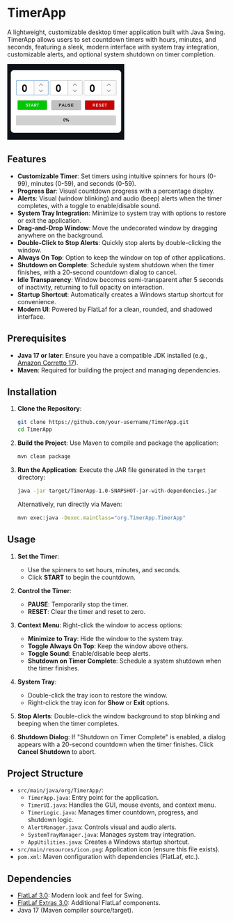 # TimerApp

A lightweight, customizable desktop timer application built with Java Swing. TimerApp allows users to set countdown timers with hours, minutes, and seconds, featuring a sleek, modern interface with system tray integration, customizable alerts, and optional system shutdown on timer completion.

![Screenshot](/other_imgs/image.png)

## Features

- **Customizable Timer**: Set timers using intuitive spinners for hours (0-99), minutes (0-59), and seconds (0-59).
- **Progress Bar**: Visual countdown progress with a percentage display.
- **Alerts**: Visual (window blinking) and audio (beep) alerts when the timer completes, with a toggle to enable/disable sound.
- **System Tray Integration**: Minimize to system tray with options to restore or exit the application.
- **Drag-and-Drop Window**: Move the undecorated window by dragging anywhere on the background.
- **Double-Click to Stop Alerts**: Quickly stop alerts by double-clicking the window.
- **Always On Top**: Option to keep the window on top of other applications.
- **Shutdown on Complete**: Schedule system shutdown when the timer finishes, with a 20-second countdown dialog to cancel.
- **Idle Transparency**: Window becomes semi-transparent after 5 seconds of inactivity, returning to full opacity on interaction.
- **Startup Shortcut**: Automatically creates a Windows startup shortcut for convenience.
- **Modern UI**: Powered by FlatLaf for a clean, rounded, and shadowed interface.

## Prerequisites

- **Java 17 or later**: Ensure you have a compatible JDK installed (e.g., [Amazon Corretto 17](https://aws.amazon.com/corretto/)).
- **Maven**: Required for building the project and managing dependencies.

## Installation

1. **Clone the Repository**:
   ```bash
   git clone https://github.com/your-username/TimerApp.git
   cd TimerApp
   ```

2. **Build the Project**:
   Use Maven to compile and package the application:
   ```bash
   mvn clean package
   ```

3. **Run the Application**:
   Execute the JAR file generated in the `target` directory:
   ```bash
   java -jar target/TimerApp-1.0-SNAPSHOT-jar-with-dependencies.jar
   ```

   Alternatively, run directly via Maven:
   ```bash
   mvn exec:java -Dexec.mainClass="org.TimerApp.TimerApp"
   ```

## Usage

1. **Set the Timer**:
   - Use the spinners to set hours, minutes, and seconds.
   - Click **START** to begin the countdown.

2. **Control the Timer**:
   - **PAUSE**: Temporarily stop the timer.
   - **RESET**: Clear the timer and reset to zero.

3. **Context Menu**:
   Right-click the window to access options:
   - **Minimize to Tray**: Hide the window to the system tray.
   - **Toggle Always On Top**: Keep the window above others.
   - **Toggle Sound**: Enable/disable beep alerts.
   - **Shutdown on Timer Complete**: Schedule a system shutdown when the timer finishes.

4. **System Tray**:
   - Double-click the tray icon to restore the window.
   - Right-click the tray icon for **Show** or **Exit** options.

5. **Stop Alerts**:
   Double-click the window background to stop blinking and beeping when the timer completes.

6. **Shutdown Dialog**:
   If "Shutdown on Timer Complete" is enabled, a dialog appears with a 20-second countdown when the timer finishes. Click **Cancel Shutdown** to abort.

## Project Structure

- `src/main/java/org/TimerApp/`:
  - `TimerApp.java`: Entry point for the application.
  - `TimerUI.java`: Handles the GUI, mouse events, and context menu.
  - `TimerLogic.java`: Manages timer countdown, progress, and shutdown logic.
  - `AlertManager.java`: Controls visual and audio alerts.
  - `SystemTrayManager.java`: Manages system tray integration.
  - `AppUtilities.java`: Creates a Windows startup shortcut.
- `src/main/resources/icon.png`: Application icon (ensure this file exists).
- `pom.xml`: Maven configuration with dependencies (FlatLaf, etc.).

## Dependencies

- [FlatLaf 3.0](https://www.formdev.com/flatlaf/): Modern look and feel for Swing.
- [FlatLaf Extras 3.0](https://www.formdev.com/flatlaf/): Additional FlatLaf components.
- Java 17 (Maven compiler source/target).



